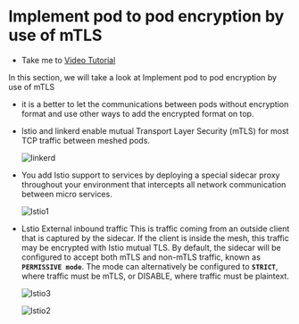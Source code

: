 # Implement pod to pod encryption by use of mTLS

  - Take me to [Video Tutorial](https://kodekloud.com/topic/implement-pod-to-pod-encryption-by-use-of-mtls/)

In this section, we will take a look at Implement pod to pod encryption by use of mTLS

- it is a better to let the communications between pods without encryption format and use other ways to add the encrypted format on top.

- lstio and linkerd enable mutual Transport Layer Security (mTLS) for most TCP traffic between meshed pods.

  ![linkerd](../../images/linkerd.png)

- You add Istio support to services by deploying a special sidecar proxy throughout your environment that intercepts all network communication between micro services.

  ![lstio1](../../images/lstio1.png)




- Lstio External inbound traffic This is traffic coming from an outside client that is captured by the sidecar. If the client is inside the mesh, this traffic may be encrypted with Istio mutual TLS. By default, the sidecar will be configured to accept both mTLS and non-mTLS traffic, known as **`PERMISSIVE mode`**. The mode can alternatively be configured to **`STRICT`**, where traffic must be mTLS, or DISABLE, where traffic must be plaintext.

  ![lstio3](../../images/lstio3.png)

  ![lstio2](../../images/lstio22.png)
